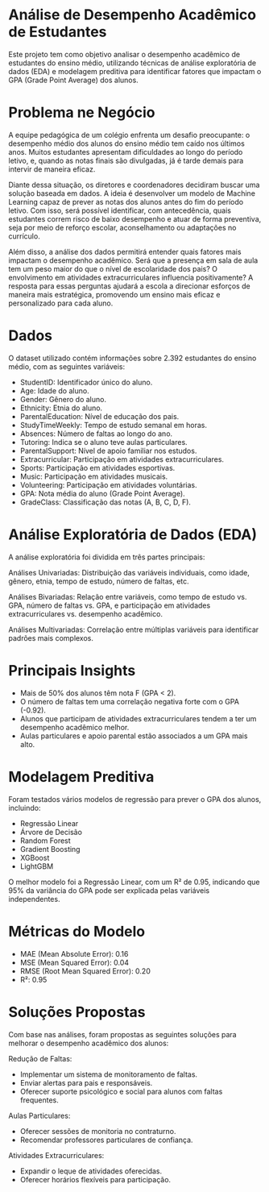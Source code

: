 # Análise de Desempenho Acadêmico de Estudantes
Este projeto tem como objetivo analisar o desempenho acadêmico de estudantes do ensino médio, utilizando técnicas de análise exploratória de dados (EDA) e modelagem preditiva para identificar fatores que impactam o GPA (Grade Point Average) dos alunos.

# Problema ne Negócio
A equipe pedagógica de um colégio enfrenta um desafio preocupante: o desempenho médio dos alunos do ensino médio tem caído nos últimos anos. Muitos estudantes apresentam dificuldades ao longo do período letivo, e, quando as notas finais são divulgadas, já é tarde demais para intervir de maneira eficaz.

Diante dessa situação, os diretores e coordenadores decidiram buscar uma solução baseada em dados. A ideia é desenvolver um modelo de Machine Learning capaz de prever as notas dos alunos antes do fim do período letivo. Com isso, será possível identificar, com antecedência, quais estudantes correm risco de baixo desempenho e atuar de forma preventiva, seja por meio de reforço escolar, aconselhamento ou adaptações no currículo.

Além disso, a análise dos dados permitirá entender quais fatores mais impactam o desempenho acadêmico. Será que a presença em sala de aula tem um peso maior do que o nível de escolaridade dos pais? O envolvimento em atividades extracurriculares influencia positivamente? A resposta para essas perguntas ajudará a escola a direcionar esforços de maneira mais estratégica, promovendo um ensino mais eficaz e personalizado para cada aluno.

# Dados
O dataset utilizado contém informações sobre 2.392 estudantes do ensino médio, com as seguintes variáveis:

- StudentID: Identificador único do aluno.
- Age: Idade do aluno.
- Gender: Gênero do aluno.
- Ethnicity: Etnia do aluno.
- ParentalEducation: Nível de educação dos pais.
- StudyTimeWeekly: Tempo de estudo semanal em horas.
- Absences: Número de faltas ao longo do ano.
- Tutoring: Indica se o aluno teve aulas particulares.
- ParentalSupport: Nível de apoio familiar nos estudos.
- Extracurricular: Participação em atividades extracurriculares.
- Sports: Participação em atividades esportivas.
- Music: Participação em atividades musicais.
- Volunteering: Participação em atividades voluntárias.
- GPA: Nota média do aluno (Grade Point Average).
- GradeClass: Classificação das notas (A, B, C, D, F).

# Análise Exploratória de Dados (EDA)
A análise exploratória foi dividida em três partes principais:

Análises Univariadas: Distribuição das variáveis individuais, como idade, gênero, etnia, tempo de estudo, número de faltas, etc.

Análises Bivariadas: Relação entre variáveis, como tempo de estudo vs. GPA, número de faltas vs. GPA, e participação em atividades extracurriculares vs. desempenho acadêmico.

Análises Multivariadas: Correlação entre múltiplas variáveis para identificar padrões mais complexos.

# Principais Insights
- Mais de 50% dos alunos têm nota F (GPA < 2).
- O número de faltas tem uma correlação negativa forte com o GPA (-0.92).
- Alunos que participam de atividades extracurriculares tendem a ter um desempenho acadêmico melhor.
- Aulas particulares e apoio parental estão associados a um GPA mais alto.

# Modelagem Preditiva
Foram testados vários modelos de regressão para prever o GPA dos alunos, incluindo:

- Regressão Linear
- Árvore de Decisão
- Random Forest
- Gradient Boosting
- XGBoost
- LightGBM

O melhor modelo foi a Regressão Linear, com um R² de 0.95, indicando que 95% da variância do GPA pode ser explicada pelas variáveis independentes.

# Métricas do Modelo

- MAE (Mean Absolute Error): 0.16
- MSE (Mean Squared Error): 0.04
- RMSE (Root Mean Squared Error): 0.20
- R²: 0.95

# Soluções Propostas
Com base nas análises, foram propostas as seguintes soluções para melhorar o desempenho acadêmico dos alunos:

Redução de Faltas:

- Implementar um sistema de monitoramento de faltas.
- Enviar alertas para pais e responsáveis.
- Oferecer suporte psicológico e social para alunos com faltas frequentes.

Aulas Particulares:

- Oferecer sessões de monitoria no contraturno.
- Recomendar professores particulares de confiança.

Atividades Extracurriculares:
- Expandir o leque de atividades oferecidas.
- Oferecer horários flexíveis para participação.
